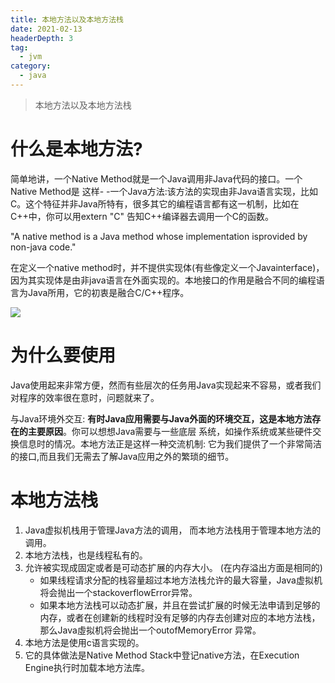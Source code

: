```yaml
---
title: 本地方法以及本地方法栈
date: 2021-02-13
headerDepth: 3
tag:
  - jvm
category:
  - java
---
```


>本地方法以及本地方法栈

# 什么是本地方法?
简单地讲，一个Native Method就是一个Java调用非Java代码的接口。一个Native Method是 这样- -一个Java方法:该方法的实现由非Java语言实现，比如C。这个特征并非Java所特有，很多其它的编程语言都有这一机制，比如在C++中，你可以用extern "C" 告知C++编译器去调用一个C的函数。

"A native method is a Java method whose implementation isprovided by non-java code."

在定义一个native method时，并不提供实现体(有些像定义一个Javainterface)，因为其实现体是由非java语言在外面实现的。本地接口的作用是融合不同的编程语言为Java所用，它的初衷是融合C/C++程序。

![](https://kuangstudy.oss-cn-beijing.aliyuncs.com/bbs/2021/02/20/kuangstudy96ced664-849e-4037-be73-9f12f8f4cff3.jpg)

# 为什么要使用
Java使用起来非常方便，然而有些层次的任务用Java实现起来不容易，或者我们对程序的效率很在意时，问题就来了。

与Java环境外交互:
	**有时Java应用需要与Java外面的环境交互，这是本地方法存在的主要原因**。你可以想想Java需要与一些底层 系统，如操作系统或某些硬件交换信息时的情况。本地方法正是这样一种交流机制: 它为我们提供了一个非常简洁的接口,而且我们无需去了解Java应用之外的繁琐的细节。

# 本地方法栈
1. Java虚拟机栈用于管理Java方法的调用， 而本地方法栈用于管理本地方法的调用。
2. 本地方法栈，也是线程私有的。
3. 允许被实现成固定或者是可动态扩展的内存大小。 (在内存溢出方面是相同的)
	- 如果线程请求分配的栈容量超过本地方法栈允许的最大容量，Java虚拟机将会抛出一个stackoverflowError异常。
	- 如果本地方法栈可以动态扩展，并且在尝试扩展的时候无法申请到足够的内存，或者在创建新的线程时没有足够的内存去创建对应的本地方法栈，那么Java虛拟机将会抛出一个outofMemoryError 异常。
4. 本地方法是使用c语言实现的。
5. 它的具体做法是Native Method Stack中登记native方法，在Execution Engine执行时加载本地方法库。
